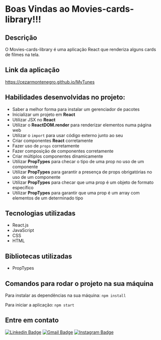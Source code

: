 # Boas Vindas ao Movies-cards-library!!!

## Descrição

O Movies-cards-library é uma aplicação React que renderiza alguns cards de filmes na tela.
  
## Link da aplicação

  https://cezarmontenegro.github.io/MyTunes

## Habilidades desenvolvidas no projeto:

  * Saber a melhor forma para instalar um gerenciador de pacotes
  * Inicializar um projeto em **React**
  * Utilizar JSX no **React**
  * Utilizar o **ReactDOM.render** para renderizar elementos numa página web
  * Utilizar o `import` para usar código externo junto ao seu
  * Criar componentes **React** corretamente
  * Fazer uso de `props` corretamente
  * Fazer composição de componentes corretamente
  * Criar múltiplos componentes dinamicamente
  * Utilizar **PropTypes** para checar o tipo de uma prop no uso de um componente
  * Utilizar **PropTypes** para garantir a presença de props obrigatórias no uso de um componente
  * Utilizar **PropTypes** para checar que uma prop é um objeto de formato específico
  * Utilizar **PropTypes** para garantir que uma prop é um array com elementos de um determinado tipo
 
 ## Tecnologias utilizadas
 
* React.js
* JavaScript
* CSS
* HTML

## Bibliotecas utilizadas

* PropTypes

## Comandos para rodar o projeto na sua máquina

Para instalar as dependências na sua máquina: `npm install`

Para iniciar a aplicação: `npm start`

## Entre em contato

[![Linkedin Badge](https://img.shields.io/badge/-cezarmontenegro-blue?style=flat-square&logo=Linkedin&logoColor=white&link=https://www.linkedin.com/in/cezarmontenegro/)](https://www.linkedin.com/in/cezarmontenegro/) 
[![Gmail Badge](https://img.shields.io/badge/-cezarguimaraes@gmail.com-c14438?style=flat-square&logo=Gmail&logoColor=white&link=mailto:cezarguimaraes@gmail.com)](mailto:cezarguimaraes@gmail.com)
[![Instagram Badge](https://img.shields.io/badge/-@cezarguima-e4405f?style=flat-square&labelColor=e4405f&logo=instagram&logoColor=white&link=https://instagram.com/cezarguima)](https://instagram.com/cezarguima)
